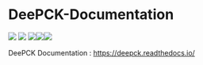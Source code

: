 # DeePCK-Documentation

![](https://img.shields.io/badge/build-passing-brightgreen.svg) ![](https://img.shields.io/github/release/Seauagain/CKODE-Documentation.svg) ![](https://readthedocs.org/projects/deepck/badge/?version=latest)![](img.shields.io/github/last-commit/Seauagain/CKODE-Documentation?color=orange)![](https://img.shields.io/badge/Made%20with-Sphinx-1f425f.svg) 

DeePCK Documentation : https://deepck.readthedocs.io/
